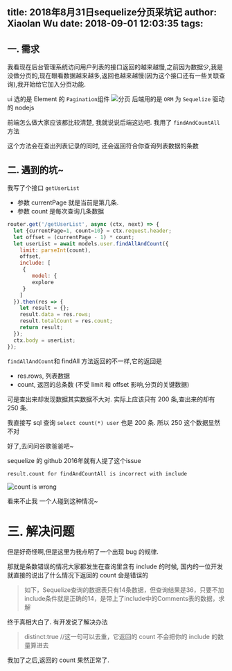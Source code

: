title: 2018年8月31日sequelize分页采坑记
author: Xiaolan Wu
date: 2018-09-01 12:03:35
tags:
---
## 一. 需求
我看现在后台管理系统访问用户列表的接口返回的越来越慢,之前因为数据少,我是没做分页的,现在眼看数据越来越多,返回也越来越慢(因为这个接口还有一些关联查询),我开始给它加入分页功能.

ui 选的是 Element 的 `Pagination`组件
![分页](http://peiimq8ax.bkt.clouddn.com/paging)
后端用的是 `ORM` 为 `Sequelize` 驱动的 nodejs

前端怎么做大家应该都比较清楚, 我就说说后端这边吧.
我用了 `findAndCountAll`方法

这个方法会在查出列表记录的同时, 还会返回符合你查询列表数据的条数

## 二. 遇到的坑~
我写了个接口 `getUserList`

- 参数 currentPage 就是当前是第几条.
- 参数 count 是每次查询几条数据

``` javascript
router.get('/getUserList', async (ctx, next) => {
  let {currentPage=1, count=10} = ctx.request.header;
  let offset = (currentPage - 1) * count;
  let userList = await models.user.findAllAndCount({
    limit: parseInt(count),
    offset,
    include: [
     {
     	model: {
        explore
     }
    ]
  }).then(res => {
    let result = {};
    result.data = res.rows;
    result.totalCount = res.count;
    return result;
  });
  ctx.body = userList;
});
```

`findAllAndCount`和 findAll 方法返回的不一样,它的返回是


- res.rows, 列表数据
- count, 返回的总条数 (不受 limit 和 offset 影响,分页的关键数据)


可是查出来却发现数据其实数据不大对.
实际上应该只有 200 条,查出来的却有 250 条.

我直接写 sql 查询 
`select count(*) user` 也是 200 条.
所以 250 这个数据显然不对

好了,去问问谷歌爸爸吧~

sequelize 的 github 2016年就有人提了这个issue
```
result.count for findAndCountAll is incorrect with include
```
![count is wrong](http://peiimq8ax.bkt.clouddn.com/WX20180904-120407.png)

看来不止我 一个人碰到这种情况~

# 三. 解决问题
但是好奇怪啊,但是这里为我点明了一个出现 bug 的规律.

那就是条数错误的情况大家都发生在查询里含有 include 的时候,
国内的一位开发就直接的说出了什么情况下返回的 count 会是错误的

> 如下，Sequelize查询的数据表只有14条数据，但查询结果是36，只要不加include条件就是正确的14，是带上了include中的Comments表的数据，求解

终于真相大白了.
有开发说了解决办法
> distinct:true //这一句可以去重，它返回的 count 不会把你的 include 的数量算进去

我加了之后,返回的 count 果然正常了.